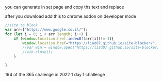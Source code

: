 you can generate in set page and copy ths text and replace   


after you download add this to chrome addon on developer mode
```javascript
//site to block
var arr=["https://www.google.co.il/"];
for (let i = 0; i < arr.length; i++) {
    if (window.location.href.indexOf(arr[i])!=-1){
        window.location.href="https://liad07.github.io/site-blocker/";
        //var win = window.open("https://liad07.github.io/site-blocker/", "_self");
        //win.close();
    }

}
```
194 of the 365 chalenge in 2022 1 day 1 challenge

